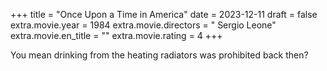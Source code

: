 +++
title = "Once Upon a Time in America"
date = 2023-12-11
draft = false
extra.movie.year = 1984
extra.movie.directors = "   Sergio Leone"
extra.movie.en_title = ""
extra.movie.rating = 4
+++

You mean drinking from the heating radiators was prohibited back then?<!-- more -->